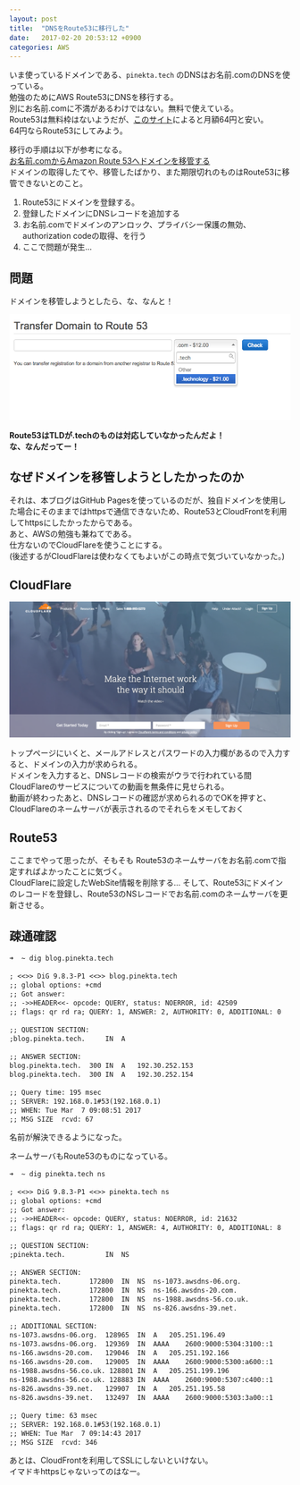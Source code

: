 ```yaml
---
layout: post
title:  "DNSをRoute53に移行した"
date:   2017-02-20 20:53:12 +0900
categories: AWS
---
```


いま使っているドメインである、`pinekta.tech` のDNSはお名前.comのDNSを使っている。  
勉強のためにAWS Route53にDNSを移行する。  
別にお名前.comに不満があるわけではない。無料で使えている。  
Route53は無料枠はないようだが、[このサイト](https://www.lancork.net/2014/05/amazon-route53-monthly-cost/)によると月額64円と安い。  
64円ならRoute53にしてみよう。

移行の手順は以下が参考になる。  
[お名前.comからAmazon Route 53へドメインを移管する](http://dev.classmethod.jp/cloud/aws/onamae-to-route53/)  
ドメインの取得したてや、移管したばかり、また期限切れのものはRoute53に移管できないとのこと。

1. Route53にドメインを登録する。
2. 登録したドメインにDNSレコードを追加する
3. お名前.comでドメインのアンロック、プライバシー保護の無効、authorization codeの取得、を行う
4. ここで問題が発生…

## 問題

ドメインを移管しようとしたら、な、なんと！  

<img src="/public/image/20170220/transfer.png" alt="Route53 transfer">

**Route53はTLDが.techのものは対応していなかったんだよ！**  
**な、なんだってー！**

## なぜドメインを移管しようとしたかったのか

それは、本ブログはGitHub Pagesを使っているのだが、独自ドメインを使用した場合にそのままではhttpsで通信できないため、Route53とCloudFrontを利用してhttpsにしたかったからである。  
あと、AWSの勉強も兼ねてである。  
仕方ないのでCloudFlareを使うことにする。  
(後述するがCloudFlareは使わなくてもよいがこの時点で気づいていなかった。)

## CloudFlare

<img src="/public/image/20170220/cloudflare.png" alt="CloudFlare" width="600">

トップページにいくと、メールアドレスとパスワードの入力欄があるので入力すると、ドメインの入力が求められる。  
ドメインを入力すると、DNSレコードの検索がウラで行われている間CloudFlareのサービスについての動画を無条件に見せられる。  
動画が終わったあと、DNSレコードの確認が求められるのでOKを押すと、CloudFlareのネームサーバが表示されるのでそれらをメモしておく  

## Route53

ここまでやって思ったが、そもそも
Route53のネームサーバをお名前.comで指定すればよかったことに気づく。  
CloudFlareに設定したWebSite情報を削除する…
そして、Route53にドメインのレコードを登録し、Route53のNSレコードでお名前.comのネームサーバを更新させる。

## 疎通確認

```
➜  ~ dig blog.pinekta.tech

; <<>> DiG 9.8.3-P1 <<>> blog.pinekta.tech
;; global options: +cmd
;; Got answer:
;; ->>HEADER<<- opcode: QUERY, status: NOERROR, id: 42509
;; flags: qr rd ra; QUERY: 1, ANSWER: 2, AUTHORITY: 0, ADDITIONAL: 0

;; QUESTION SECTION:
;blog.pinekta.tech.		IN	A

;; ANSWER SECTION:
blog.pinekta.tech.	300	IN	A	192.30.252.153
blog.pinekta.tech.	300	IN	A	192.30.252.154

;; Query time: 195 msec
;; SERVER: 192.168.0.1#53(192.168.0.1)
;; WHEN: Tue Mar  7 09:08:51 2017
;; MSG SIZE  rcvd: 67
```

名前が解決できるようになった。

ネームサーバもRoute53のものになっている。
```
➜  ~ dig pinekta.tech ns

; <<>> DiG 9.8.3-P1 <<>> pinekta.tech ns
;; global options: +cmd
;; Got answer:
;; ->>HEADER<<- opcode: QUERY, status: NOERROR, id: 21632
;; flags: qr rd ra; QUERY: 1, ANSWER: 4, AUTHORITY: 0, ADDITIONAL: 8

;; QUESTION SECTION:
;pinekta.tech.			IN	NS

;; ANSWER SECTION:
pinekta.tech.		172800	IN	NS	ns-1073.awsdns-06.org.
pinekta.tech.		172800	IN	NS	ns-166.awsdns-20.com.
pinekta.tech.		172800	IN	NS	ns-1988.awsdns-56.co.uk.
pinekta.tech.		172800	IN	NS	ns-826.awsdns-39.net.

;; ADDITIONAL SECTION:
ns-1073.awsdns-06.org.	128965	IN	A	205.251.196.49
ns-1073.awsdns-06.org.	129369	IN	AAAA	2600:9000:5304:3100::1
ns-166.awsdns-20.com.	129046	IN	A	205.251.192.166
ns-166.awsdns-20.com.	129005	IN	AAAA	2600:9000:5300:a600::1
ns-1988.awsdns-56.co.uk. 128801	IN	A	205.251.199.196
ns-1988.awsdns-56.co.uk. 128883	IN	AAAA	2600:9000:5307:c400::1
ns-826.awsdns-39.net.	129907	IN	A	205.251.195.58
ns-826.awsdns-39.net.	132497	IN	AAAA	2600:9000:5303:3a00::1

;; Query time: 63 msec
;; SERVER: 192.168.0.1#53(192.168.0.1)
;; WHEN: Tue Mar  7 09:14:43 2017
;; MSG SIZE  rcvd: 346
```

あとは、CloudFrontを利用してSSLにしないといけない。  
イマドキhttpsじゃないってのはなー。
